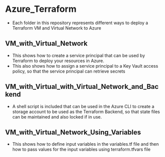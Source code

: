 # Azure_Terraform
- Each folder in this repository represents different ways to deploy a Terraform VM and Virtual Network to Azure

## VM_with_Virtual_Network
- This shows how to create a service principal that can be used by Terraform to deploy your resources in Azure.
- This also shows how to assign a service principal to a Key Vault access policy, so that the service principal can retrieve secrets

## VM_with_Virtual_with_Virtual_Network_and_Backend
- A shell script is included that can be used in the Azure CLI to create a storage account to be used as the Terraform Backend, so that state files can be      maintained and also locked if in use.

## VM_with_Virtual_Network_Using_Variables
- This shows how to define input variables in the variables.tf file and then how to pass values for the input variables using terraform.tfvars file

